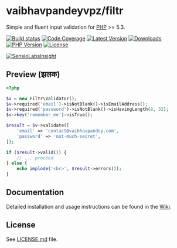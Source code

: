 # vaibhavpandeyvpz/filtr
Simple and fluent input validation for [PHP](http://www.php.net/) >= 5.3.

[![Build status][build-status-image]][build-status-url]
[![Code Coverage][code-coverage-image]][code-coverage-url]
[![Latest Version][latest-version-image]][latest-version-url]
[![Downloads][downloads-image]][downloads-url]
[![PHP Version][php-version-image]][php-version-url]
[![License][license-image]][license-url]

[![SensioLabsInsight][insights-image]][insights-url]

Preview (झलक)
-----
```php
<?php

$v = new Filtr\Validator();
$v->required('email')->isNotBlank()->isEmailAddress();
$v->required('password')->isNotBlank()->isHavingLength(8, 32);
$v->key('remember_me')->isTrue();

$result = $v->validate([
    'email' => 'contact@vaibhavpandey.com',
    'password' => 'not-much-secret',
]);

if ($result->valid()) {
    // ... proceed
} else {
    echo implode('<br>', $result->errors());
}
```

Documentation
-------
Detailed installation and usage instructions can be found in the [Wiki](https://github.com/vaibhavpandeyvpz/filtr/wiki).

License
-------
See [LICENSE.md][license-url] file.

[build-status-image]: https://img.shields.io/travis/vaibhavpandeyvpz/filtr.svg?style=flat-square
[build-status-url]: https://travis-ci.org/vaibhavpandeyvpz/filtr
[code-coverage-image]: https://img.shields.io/codecov/c/github/vaibhavpandeyvpz/filtr.svg?style=flat-square
[code-coverage-url]: https://codecov.io/gh/vaibhavpandeyvpz/filtr
[latest-version-image]: https://img.shields.io/github/release/vaibhavpandeyvpz/filtr.svg?style=flat-square
[latest-version-url]: https://github.com/vaibhavpandeyvpz/filtr/releases
[downloads-image]: https://img.shields.io/packagist/dt/vaibhavpandeyvpz/filtr.svg?style=flat-square
[downloads-url]: https://packagist.org/packages/vaibhavpandeyvpz/filtr
[php-version-image]: http://img.shields.io/badge/php-5.3+-8892be.svg?style=flat-square
[php-version-url]: https://packagist.org/packages/vaibhavpandeyvpz/filtr
[license-image]: https://img.shields.io/badge/license-MIT-brightgreen.svg?style=flat-square
[license-url]: LICENSE.md
[insights-image]: https://insight.sensiolabs.com/projects/27f8a2b7-8496-4073-acab-89cb55ce29d0/small.png
[insights-url]: https://insight.sensiolabs.com/projects/27f8a2b7-8496-4073-acab-89cb55ce29d0
